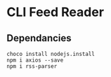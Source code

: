 # CLI Feed Reader

## Dependancies

`choco install nodejs.install` <br/>
`npm i axios --save` <br/>
`npm i rss-parser`



